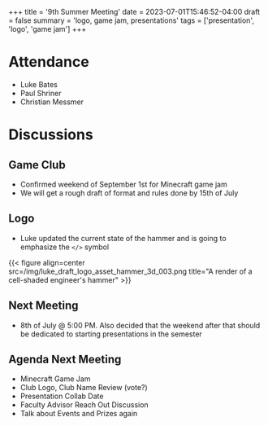 +++
title = '9th Summer Meeting'
date = 2023-07-01T15:46:52-04:00
draft = false
summary = 'logo, game jam, presentations'
tags = ['presentation', 'logo', 'game jam']
+++

# Attendance

- Luke Bates
- Paul Shriner
- Christian Messmer
  
# Discussions

## Game Club

- Confirmed weekend of September 1st for Minecraft game jam
- We will get a rough draft of format and rules done by 15th of July

## Logo

- Luke updated the current state of the hammer and is going to emphasize the `</>` symbol

{{< figure align=center src=/img/luke_draft_logo_asset_hammer_3d_003.png title="A render of a cell-shaded engineer's hammer" >}}

## Next Meeting

- 8th of July @ 5:00 PM. Also decided that the weekend after that should be dedicated to starting presentations in the semester

## Agenda Next Meeting

- Minecraft Game Jam
- Club Logo, Club Name Review (vote?)
- Presentation Collab Date
- Faculty Advisor Reach Out Discussion
- Talk about Events and Prizes again
